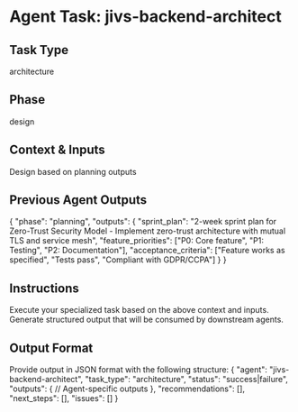 # Agent Task: jivs-backend-architect

## Task Type
architecture

## Phase
design

## Context & Inputs
Design based on planning outputs

## Previous Agent Outputs
{
  "phase": "planning",
  "outputs": {
    "sprint_plan": "2-week sprint plan for Zero-Trust Security Model - Implement zero-trust architecture with mutual TLS and service mesh",
    "feature_priorities": ["P0: Core feature", "P1: Testing", "P2: Documentation"],
    "acceptance_criteria": ["Feature works as specified", "Tests pass", "Compliant with GDPR/CCPA"]
  }
}

## Instructions
Execute your specialized task based on the above context and inputs.
Generate structured output that will be consumed by downstream agents.

## Output Format
Provide output in JSON format with the following structure:
{
  "agent": "jivs-backend-architect",
  "task_type": "architecture",
  "status": "success|failure",
  "outputs": {
    // Agent-specific outputs
  },
  "recommendations": [],
  "next_steps": [],
  "issues": []
}
